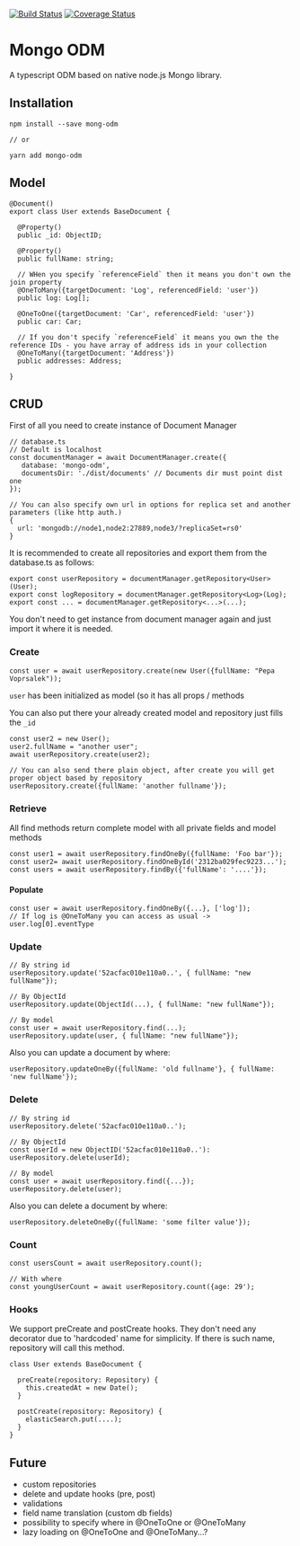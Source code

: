 [![Build Status](https://travis-ci.org/doublemcz/mongo-odm.svg?branch=master)](https://travis-ci.org/doublemcz/mongo-odm)
[![Coverage Status](https://coveralls.io/repos/github/doublemcz/mongo-odm/badge.svg?branch=master)](https://coveralls.io/github/doublemcz/mongo-odm?branch=master)

# Mongo ODM


A typescript ODM based on native node.js Mongo library.

## Installation 
```
npm install --save mong-odm

// or

yarn add mongo-odm

```


## Model

```
@Document()
export class User extends BaseDocument {

  @Property()
  public _id: ObjectID;

  @Property()
  public fullName: string;

  // WHen you specify `referenceField` then it means you don't own the join property
  @OneToMany({targetDocument: 'Log', referencedField: 'user'})
  public log: Log[];

  @OneToOne({targetDocument: 'Car', referencedField: 'user'})
  public car: Car;
  
  // If you don't specify `referenceField` it means you own the the reference IDs - you have array of address ids in your collection
  @OneToMany({targetDocument: 'Address'})
  public addresses: Address;

}
```


## CRUD

First of all you need to create instance of Document Manager

```
// database.ts
// Default is localhost
const documentManager = await DocumentManager.create({
   database: 'mongo-odm',
   documentsDir: './dist/documents' // Documents dir must point dist one
});

// You can also specify own url in options for replica set and another parameters (like http auth.)
{
  url: 'mongodb://node1,node2:27889,node3/?replicaSet=rs0'
}
```

It is recommended to create all repositories and export them from the database.ts as follows:

```
export const userRepository = documentManager.getRepository<User>(User);
export const logRepository = documentManager.getRepository<Log>(Log);
export const ... = documentManager.getRepository<...>(...);
```

You don't need to get instance from document manager again and just import it where it is needed.

### Create
```
const user = await userRepository.create(new User({fullName: "Pepa Voprsalek"));
```
`user` has been initialized as model (so it has all props / methods

You can also put there your already created model and repository just fills the `_id`
```
const user2 = new User();
user2.fullName = "another user";
await userRepository.create(user2);

// You can also send there plain object, after create you will get proper object based by repository
userRepository.create({fullName: 'another fullname'});
```

### Retrieve

All find methods return complete model with all private fields and model methods

```
const user1 = await userRepository.findOneBy({fullName: 'Foo bar'});
const user2= await userRepository.findOneById('2312ba029fec9223...');
const users = await userRepository.findBy({'fullName': '....'});
```


#### Populate

```
const user = await userRepository.findOneBy({...}, ['log']);
// If log is @OneToMany you can access as usual -> user.log[0].eventType
```

### Update
```
// By string id
userRepository.update('52acfac010e110a0..', { fullName: "new fullName"});

// By ObjectId
userRepository.update(ObjectId(...), { fullName: "new fullName"});

// By model
const user = await userRepository.find(...);
userRepository.update(user, { fullName: "new fullName"});
```

Also you can update a document by where:
```
userRepository.updateOneBy({fullName: 'old fullname'}, { fullName: 'new fullName'});
```


### Delete
```
// By string id
userRepository.delete('52acfac010e110a0..');

// By ObjectId
const userId = new ObjectID('52acfac010e110a0..'):
userRepository.delete(userId);

// By model
const user = await userRepository.find({...});
userRepository.delete(user);
```

Also you can delete a document by where:
```
userRepository.deleteOneBy({fullName: 'some filter value'});
```

### Count
```
const usersCount = await userRepository.count();

// With where
const youngUserCount = await userRepository.count({age: 29');
```

### Hooks
We support preCreate and postCreate hooks. They don't need any decorator due to 'hardcoded' name for simplicity. 
If there is such name, repository will call this method.

```
class User extends BaseDocument {

  preCreate(repository: Repository) {
    this.createdAt = new Date();
  }
  
  postCreate(repository: Repository) {
    elasticSearch.put(....);
  }
}

```


## Future
- custom repositories
- delete and update hooks (pre, post)
- validations
- field name translation (custom db fields)
- possibility to specify where in @OneToOne or @OneToMany
- lazy loading on @OneToOne and @OneToMany...?
